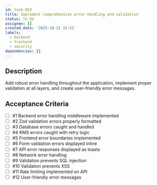 ```yaml
---
id: task-053
title: Implement comprehensive error handling and validation
status: To Do
assignee: []
created_date: '2025-10-21 15:51'
labels:
  - backend
  - frontend
  - security
dependencies: []
---
```


## Description

<!-- SECTION:DESCRIPTION:BEGIN -->
Add robust error handling throughout the application, implement proper validation at all layers, and create user-friendly error messages.
<!-- SECTION:DESCRIPTION:END -->

## Acceptance Criteria
<!-- AC:BEGIN -->
- [ ] #1 Backend error handling middleware implemented
- [ ] #2 Zod validation errors properly formatted
- [ ] #3 Database errors caught and handled
- [ ] #4 KMS errors caught with retry logic
- [ ] #5 Frontend error boundaries implemented
- [ ] #6 Form validation errors displayed inline
- [ ] #7 API error responses displayed as toasts
- [ ] #8 Network error handling
- [ ] #9 Validation prevents SQL injection
- [ ] #10 Validation prevents XSS
- [ ] #11 Rate limiting implemented on API
- [ ] #12 User-friendly error messages
<!-- AC:END -->

